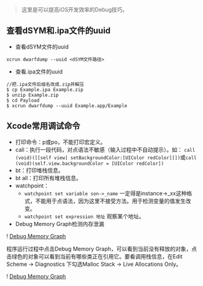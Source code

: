 > 这里是可以提高iOS开发效率的Debug技巧。

## 查看dSYM和.ipa文件的uuid

- 查看dSYM文件的uuid

```
xcrun dwarfdump --uuid <dSYM文件路径>
```

- 查看.ipa文件的uuid

```
//把.ipa文件后缀名改成.zip并解压
$ cp Example.ipa Example.zip 
$ unzip Example.zip
$ cd Payload
$ xcrun dwarfdump --uuid Example.app/Example
```

## Xcode常用调试命令

- 打印命令：p或po，不能打印宏定义。
- call：执行一段代码，对点语法不敏感（输入过程中不自动提示）。如： ``call (void)([[self view] setBackgroundColor:[UIColor redColor]]])``或``call (void)(self.view.backgroundColor = [UIColor redColor])``
- bt：打印堆栈信息。
- bt all：打印所有堆栈信息。
- watchpoint：
    - ``watchpoint set variable son->_name`` 一定得是instance->_xx这种格式，不能用于点语法，因为这里不接受方法。用于检测变量的值发生改变。
    - ``watchpoint set expression 地址`` 观察某个地址。
- Debug Memory Graph检测内存泄漏

! [Debug Memory Graph](https://github.com/ApesTalk/effective-iOS-tricks/blob/master/Images/Debug_Memory_Graph.png)

程序运行过程中点击Debug Memory Graph，可以看到当前没有释放的对象，点击绿色的对象可以看到当前有哪些类正在引用它。要看调用栈信息，在Edit Scheme -> Diagnostics 下勾选Malloc Stack -> Live Allocations Only。

! [Debug Memory Graph](https://github.com/ApesTalk/effective-iOS-tricks/blob/master/Images/Not_Released_Object.png)

